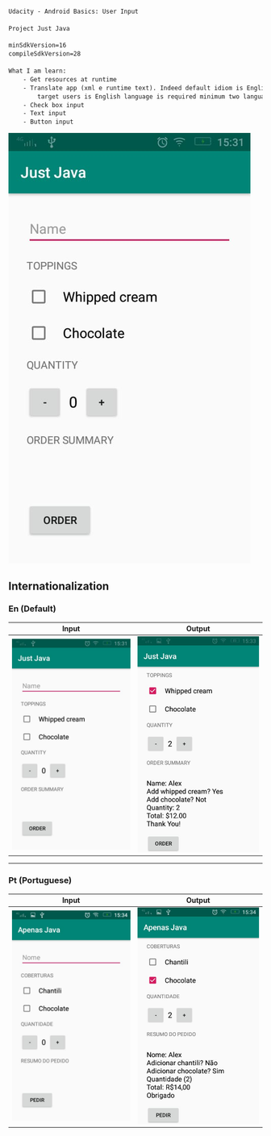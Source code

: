 ```txt

Udacity - Android Basics: User Input

Project Just Java

minSdkVersion=16
compileSdkVersion=28

What I am learn:
    - Get resources at runtime
    - Translate app (xml e runtime text). Indeed default idiom is English, so unless your
        target users is English language is required minimum two languages support.
    - Check box input
    - Text input
    - Button input
```

![app-print](img/app.jpeg)

## Internationalization
### En (Default)
|Input                 |  Output               |
|----------------------|-----------------------|
|![en-1](img/en1.jpeg) | ![en-2](img/en2.jpeg) |

----

### Pt (Portuguese)
|Input                 |  Output               |
|----------------------|-----------------------|
|![pt-1](img/pt1.jpeg) | ![pt-2](img/pt2.jpeg) |

